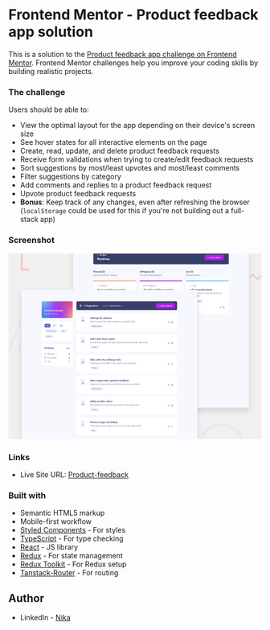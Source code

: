 # Frontend Mentor - Product feedback app solution

This is a solution to the [Product feedback app challenge on Frontend Mentor](https://www.frontendmentor.io/challenges/product-feedback-app-wbvUYqjR6). Frontend Mentor challenges help you improve your coding skills by building realistic projects.

### The challenge

Users should be able to:

- View the optimal layout for the app depending on their device's screen size
- See hover states for all interactive elements on the page
- Create, read, update, and delete product feedback requests
- Receive form validations when trying to create/edit feedback requests
- Sort suggestions by most/least upvotes and most/least comments
- Filter suggestions by category
- Add comments and replies to a product feedback request
- Upvote product feedback requests
- **Bonus**: Keep track of any changes, even after refreshing the browser (`localStorage` could be used for this if you're not building out a full-stack app)

### Screenshot

![](./src/assets//preview.jpg)

### Links

- Live Site URL: [Product-feedback](https://nikako-product-feedback.netlify.app/)

### Built with

- Semantic HTML5 markup
- Mobile-first workflow
- [Styled Components](https://styled-components.com/) - For styles
- [TypeScript](https://www.typescriptlang.org/) - For type checking
- [React](https://reactjs.org/) - JS library
- [Redux](https://redux.js.org/) - For state management
- [Redux Toolkit](https://redux-toolkit.js.org/) - For Redux setup
- [Tanstack-Router](https://tanstack.com/router/v1) - For routing

## Author

- LinkedIn - [Nika](https://www.linkedin.com/in/nika-kopadze-78a217256/)
